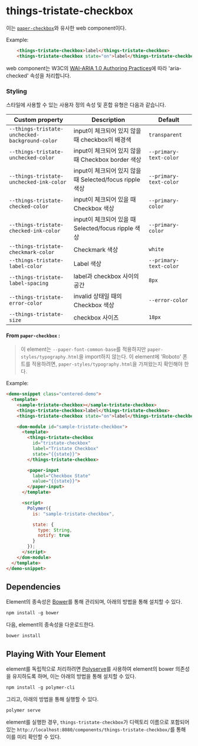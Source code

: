 # things-tristate-checkbox

이는 [`paper-checkbox`](https://elements.polymer-project.org/elements/paper-checkbox)와 유사한 web component이다.

Example:

```html
    <things-tristate-checkbox>label</things-tristate-checkbox>
    <things-tristate-checkbox state="on">label</things-tristate-checkbox>
```

web component는 W3C의 [WAI-ARIA 1.0 Authoring Practices](https://www.w3.org/TR/wai-aria-practices/#checkbox)에 따라 'aria-checked' 속성을 처리합니다.

### Styling
스타일에 사용할 수 있는 사용자 정의 속성 및 혼합 유형은 다음과 같습니다.

Custom property | Description | Default
----------------|-------------|----------
`--things-tristate-unchecked-background-color` | input이 체크되어 있지 않을 때 checkbox의 배경색 | `transparent`
`--things-tristate-unchecked-color` | input이 체크되어 있지 않을 때 Checkbox border 색상 | `--primary-text-color`
`--things-tristate-unchecked-ink-color` | input이 체크되어 있지 않을 때 Selected/focus ripple 색상 | `--primary-text-color`
`--things-tristate-checked-color` | input이 체크되어 있을 때 Checkbox 색상 | `--primary-color`
`--things-tristate-checked-ink-color` | input이 체크되어 있을 때 Selected/focus ripple 색상 | `--primary-color`
`--things-tristate-checkmark-color` | Checkmark 색상 | `white`
`--things-tristate-label-color` | Label 색상 | `--primary-text-color`
`--things-tristate-label-spacing` | label과 checkbox 사이의 공간 | `8px`
`--things-tristate-error-color` | invalid 상태일 때의 Checkbox 색상 | `--error-color`
`--things-tristate-size` | checkbox 사이즈 | `18px`

#### From `paper-checkbox` __:__
> 이 element는 `--paper-font-common-base`를 적용하지만 `paper-styles/typography.html`을 import하지 않는다.
> 이 element에 'Roboto' 폰트를 적용하려면, `paper-styles/typography.html`을 가져왔는지 확인해야 한다.

Example:

```html
<demo-snippet class="centered-demo">
  <template>
    <sample-tristate-checkbox></sample-tristate-checkbox>
    <things-tristate-checkbox>label</things-tristate-checkbox>
    <things-tristate-checkbox state="on">label</things-tristate-checkbox>

    <dom-module id="sample-tristate-checkbox">
      <template>
        <things-tristate-checkbox
          id="tristate-checkbox"
          label="Tristate Checkbox"
          state="{{state}}">
        </things-tristate-checkbox>

        <paper-input
          label="Checkbox State"
          value="{{state}}">
        </paper-input>
      </template>

      <script>
        Polymer({
          is: "sample-tristate-checkbox",

          state: {
            type: String,
            notify: true
          }
        });
      </script>
    </dom-module>
  </template>
</demo-snippet>
```


## Dependencies

Element의 종속성은 [Bower](http://bower.io/)를 통해 관리되며, 아래의 방법을 통해 설치할 수 있다.

    npm install -g bower

다음, element의 종속성을 다운로드한다.

    bower install


## Playing With Your Element

element를 독립적으로 처리하려면 [Polyserve](https://github.com/PolymerLabs/polyserve)를 사용하여 element의 bower 의존성을 유지하도록 하며, 이는 아래의 방법을 통해 설치할 수 있다.

    npm install -g polymer-cli

그리고, 아래의 방법을 통해 실행할 수 있다.

    polymer serve

element를 실행한 경우, `things-tristate-checkbox`가 디렉토리 이름으로 포함되어 있는 `http://localhost:8080/components/things-tristate-checkbox/`를 통해 이를 미리 확인할 수 있다. 
